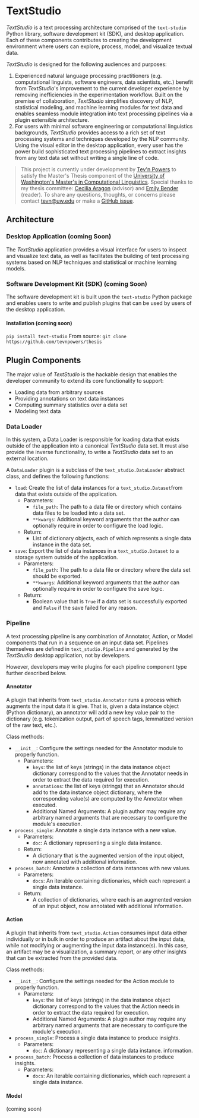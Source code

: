 # TextStudio
*TextStudio* is a text processing architecture comprised of the `text-studio` Python library, software development kit (SDK), and desktop application. Each of these components contributes to creating the development environment where users can explore, process, model, and visualize textual data.

*TextStudio* is designed for the following audiences and purposes:
1. Experienced natural language processing practitioners (e.g. computational linguists, software engineers, data scientists, etc.) benefit from *TextStudio*'s improvement to the current developer experience by removing inefficiencies in the experimentation workflow. Built on the premise of collaboration, *TextStudio* simplifies discovery of NLP, statistical modeling, and machine learning modules for text data and enables seamless module integration into text processing pipelines via a plugin extensible architecture.
2. For users with minimal software engineering or computational linguistics backgrounds, *TextStudio* provides access to a rich set of text processing systems and techniques developed by the NLP community. Using the visual editor in the desktop application, every user has the power build sophisticated text processing pipelines to extract insights from any text data set without writing a single line of code.

> This project is currently under development by [Tev'n Powers](https://www.linkedin.com/in/tevnpowers) to satisfy the Master's Thesis component of the [University of Washington's Master's in Computational Linguistics](https://www.compling.uw.edu/). Special thanks to my thesis committee: [Cecilia Aragon](https://faculty.washington.edu/aragon/) (advisor) and [Emily Bender](https://faculty.washington.edu/ebender/) (reader). To share any questions, thoughts, or concerns please contact tevn@uw.edu or make a [GitHub issue](https://github.com/tevnpowers/thesis/issues).

## Architecture
### Desktop Application (coming Soon)
The *TextStudio* application provides a visual interface for users to inspect and visualize text data, as well as facilitates the building of text processing systems based on NLP techniques and statistical or machine learning models.

### Software Development Kit (SDK) (coming Soon)
The software development kit is built upon the `text-studio` Python package and enables users to write and publish plugins that can be used by users of the desktop application.

#### Installation (coming soon) 
`pip install text-studio`
From source:
`git clone https://github.com/tevnpowers/thesis`  

## Plugin Components
The major value of *TextStudio* is the hackable design that enables the developer community to extend its core functionality to support:
 - Loading data from arbitrary sources
 - Providing annotations on text data instances 
 - Computing summary statistics over a data set
 - Modeling text data

### Data Loader
In this system, a Data Loader is responsible for loading data that exists outside of the application into a canonical *TextStudio* data set. It must also provide the inverse functionality, to write a *TextStudio* data set to an external location.

A `DataLoader` plugin is a subclass of the `text_studio.DataLoader` abstract class, and defines the following functions:

 - `load`: Create the list of data instances for a `text_studio.Dataset`from data that exists outside of the application.
	 - Parameters:
		 - `file_path`: The path to a data file or directory which contains data files to be loaded into a data set.
		 - `**kwargs`: Additional keyword arguments that the author can optionally require in order to configure the load logic.
	 - Return:
		 - List of dictionary objects, each of which represents a single data instance in the data set.
 - `save`: Export the list of data instances in a `text_studio.Dataset` to a storage system outside of the application.
	 - Parameters:
	 	 - `file_path`: The path to a data file or directory where the data set should be exported.
		 - `**kwargs`: Additional keyword arguments that the author can optionally require in order to configure the save logic.
	 - Return:
		 - Boolean value that is `True` if a data set is successfully exported and `False` if the save failed for any reason.

### Pipeline
A text processing pipeline is any combination of Annotator, Action, or Model components that run in a sequence on an input data set. Pipelines themselves are defined in `text_studio.Pipeline` and generated by the *TextStudio* desktop application, not by developers.

However, developers may write plugins for each pipeline component type further described below.

#### Annotator
A plugin that inherits from `text_studio.Annotator` runs a process which augments the input data it is give. That is, given a data instance object (Python dictionary), an annotator will add a new key value pair to the dictionary (e.g. tokenization output, part of speech tags, lemmatized version of the raw text, etc.).

Class methods:
- `__init__`: Configure the settings needed for the Annotator module to properly function. 
	- Parameters:
		- `keys`: the list of keys (strings) in the data instance object dictionary correspond to the values that the Annotator needs in order to extract the data required for execution.
		- `annotations`: the list of keys (strings) that an Annotator should add to the data instance object dictionary, where the corresponding value(s) are computed by the Annotator when executed.
		- Additional Named Arguments: A plugin author may require any arbitrary named arguments that are necessary to configure the module's execution.
- `process_single`: Annotate a single data instance with a new value.
	- Parameters:
		- `doc`: A dictionary representing a single data instance. 
	- Return:
		- A dictionary that is the augmented version of the input object, now annotated with additional information.
- `process_batch`: Annotate a collection of data instances with new values.
	- Parameters:
		- `docs`: An iterable containing dictionaries, which each represent a single data instance.
	- Return:
		- A collection of dictionaries, where each is an augmented version of an input object, now annotated with additional information.

#### Action
A plugin that inherits from `text_studio.Action` consumes input data either individually or in bulk in order to produce an artifact about the input data, while not modifying or augmenting the input data instance(s). In this case, an artifact may be a visualization, a summary report, or any other insights that can be extracted from the provided data.

Class methods:
- `__init__`: Configure the settings needed for the Action module to properly function. 
	- Parameters:
		- `keys`: the list of keys (strings) in the data instance object dictionary correspond to the values that the Action needs in order to extract the data required for execution.
		- Additional Named Arguments: A plugin author may require any arbitrary named arguments that are necessary to configure the module's execution.
- `process_single`: Process a single data instance to produce insights.
	- Parameters:
		- `doc`: A dictionary representing a single data instance. 
information.
- `process_batch`: Process a collection of data instances to produce insights.
	- Parameters:
		- `docs`: An iterable containing dictionaries, which each represent a single data instance.
#### Model
(coming soon)